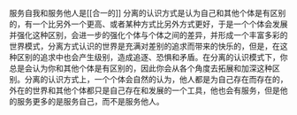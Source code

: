 服务自我和服务他人是[[合一的]]
分离的认识方式是认为自己和其他个体是有区别的，有一个比另外一个更高、或者某种方式比另外方式更好，于是一个个体会发展并强化这种区别，会进一步的强化个体与个体之间的差异，并形成一个丰富多彩的世界模式，分离方式认识的世界是充满对差别的追求而带来的快乐的，但是，在这种区别的追求中也会产生级别，造成追逐、恐惧和矛盾。在分离的认识模式下，你总是会认为你和其他个体是有区别的，因此你会从各个角度去拓展和加深这种区别。分离的认识方式上，一个个体会自然的认为，他人都是为自己存在而存在的，外在的世界和其他个体都只是自己存在和发展的一个工具，他也会有服务，但是他的服务更多的是服务自己，而不是服务他人。